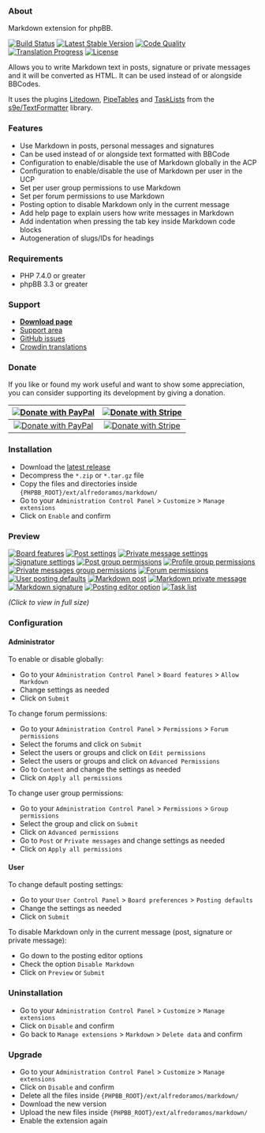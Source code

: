 ### About

Markdown extension for phpBB.

[![Build Status](https://img.shields.io/github/actions/workflow/status/AlfredoRamos/phpbb-ext-markdown/ci.yml?style=flat-square)](https://github.com/AlfredoRamos/phpbb-ext-markdown/actions)
[![Latest Stable Version](https://img.shields.io/github/tag/AlfredoRamos/phpbb-ext-markdown.svg?label=stable&style=flat-square)](https://github.com/AlfredoRamos/phpbb-ext-markdown/releases)
[![Code Quality](https://img.shields.io/codacy/grade/7c8dbf2b5e6c4a68b7e0ceb04e9790f3.svg?style=flat-square)](https://app.codacy.com/gh/AlfredoRamos/phpbb-ext-markdown/dashboard)
[![Translation Progress](https://badges.crowdin.net/phpbb-ext-markdown/localized.svg)](https://crowdin.com/project/phpbb-ext-markdown)
[![License](https://img.shields.io/github/license/AlfredoRamos/phpbb-ext-markdown.svg?style=flat-square)](https://raw.githubusercontent.com/AlfredoRamos/phpbb-ext-markdown/main/license.txt)

Allows you to write Markdown text in posts, signature or private messages and it will be converted as HTML. It can be used instead of or alongside BBCodes.

It uses the plugins [Litedown](https://s9etextformatter.readthedocs.io/Plugins/Litedown/Syntax/), [PipeTables](https://s9etextformatter.readthedocs.io/Plugins/PipeTables/Syntax/) and [TaskLists](https://s9etextformatter.readthedocs.io/Plugins/TaskLists/Synopsis/) from the [s9e/TextFormatter](https://github.com/s9e/TextFormatter) library.

### Features

- Use Markdown in posts, personal messages and signatures
- Can be used instead of or alongside text formatted with BBCode
- Configuration to enable/disable the use of Markdown globally in the ACP
- Configuration to enable/disable the use of Markdown per user in the UCP
- Set per user group permissions to use Markdown
- Set per forum permissions to use Markdown
- Posting option to disable Markdown only in the current message
- Add help page to explain users how write messages in Markdown
- Add indentation when pressing the tab key inside Markdown code blocks
- Autogeneration of slugs/IDs for headings

### Requirements

- PHP 7.4.0 or greater
- phpBB 3.3 or greater

### Support

- [**Download page**](https://www.phpbb.com/customise/db/extension/markdown/)
- [Support area](https://www.phpbb.com/customise/db/extension/markdown/support)
- [GitHub issues](https://github.com/AlfredoRamos/phpbb-ext-markdown/issues)
- [Crowdin translations](https://crowdin.com/project/phpbb-ext-markdown)

### Donate

If you like or found my work useful and want to show some appreciation, you can consider supporting its development by giving a donation.

|    [![Donate with PayPal](https://alfredoramos.mx/images/paypal.svg)](https://alfredoramos.mx/donate/)     |    [![Donate with Stripe](https://alfredoramos.mx/images/stripe.svg)](https://alfredoramos.mx/donate/)     |
| :--------------------------------------------------------------------------------------------------------: | :--------------------------------------------------------------------------------------------------------: |
| [![Donate with PayPal](https://alfredoramos.mx/images/donate_paypal.svg)](https://alfredoramos.mx/donate/) | [![Donate with Stripe](https://alfredoramos.mx/images/donate_stripe.svg)](https://alfredoramos.mx/donate/) |

### Installation

- Download the [latest release](https://github.com/AlfredoRamos/phpbb-ext-markdown/releases)
- Decompress the `*.zip` or `*.tar.gz` file
- Copy the files and directories inside `{PHPBB_ROOT}/ext/alfredoramos/markdown/`
- Go to your `Administration Control Panel` > `Customize` > `Manage extensions`
- Click on `Enable` and confirm

### Preview

[![Board features](https://i.imgur.com/PSGGuM3b.png)](https://i.imgur.com/PSGGuM3.png)
[![Post settings](https://i.imgur.com/qYZ7JBCb.png)](https://i.imgur.com/qYZ7JBC.png)
[![Private message settings](https://i.imgur.com/np1PqN6b.png)](https://i.imgur.com/np1PqN6.png)
[![Signature settings](https://i.imgur.com/aEKJxWRb.png)](https://i.imgur.com/aEKJxWR.png)
[![Post group permissions](https://i.imgur.com/eiJJvbMb.png)](https://i.imgur.com/eiJJvbM.png)
[![Profile group permissions](https://i.imgur.com/spT9zXYb.png)](https://i.imgur.com/spT9zXY.png)
[![Private messages group permissions](https://i.imgur.com/YXcNxXKb.png)](https://i.imgur.com/YXcNxXK.png)
[![Forum permissions](https://i.imgur.com/5GIQpMVb.png)](https://i.imgur.com/5GIQpMV.png)
[![User posting defaults](https://i.imgur.com/zWhjOfVb.png)](https://i.imgur.com/zWhjOfV.png)
[![Markdown post](https://i.imgur.com/kba871fb.png)](https://i.imgur.com/kba871f.png)
[![Markdown private message](https://i.imgur.com/HGvlwhIb.png)](https://i.imgur.com/HGvlwhI.png)
[![Markdown signature](https://i.imgur.com/svBmgYXb.png)](https://i.imgur.com/svBmgYX.png)
[![Posting editor option](https://i.imgur.com/1Z7CDDrb.png)](https://i.imgur.com/1Z7CDDr.png)
[![Task list](https://i.imgur.com/slz1Z9Yb.png)](https://i.imgur.com/slz1Z9Y.png)

*(Click to view in full size)*

### Configuration

#### Administrator

To enable or disable globally:

- Go to your `Administration Control Panel` > `Board features` > `Allow Markdown`
- Change settings as needed
- Click on `Submit`

To change forum permissions:

- Go to your `Administration Control Panel` > `Permissions` > `Forum permissions`
- Select the forums and click on `Submit`
- Select the users or groups and click on `Edit permissions`
- Select the users or groups and click on `Advanced Permissions`
- Go to `Content` and change the settings as needed
- Click on `Apply all permissions`

To change user group permissions:

- Go to your `Administration Control Panel` > `Permissions` > `Group permissions`
- Select the group and click on `Submit`
- Click on `Advanced permissions`
- Go to `Post` or `Private messages` and change settings as needed
- Click on `Apply all permissions`

#### User

To change default posting settings:

- Go to your `User Control Panel` > `Board preferences` > `Posting defaults`
- Change the settings as needed
- Click on `Submit`

To disable Markdown only in the current message (post, signature or private message):

- Go down to the posting editor options
- Check the option `Disable Markdown`
- Click on `Preview` or `Submit`

### Uninstallation

- Go to your `Administration Control Panel` > `Customize` > `Manage extensions`
- Click on `Disable` and confirm
- Go back to `Manage extensions` > `Markdown` > `Delete data` and confirm

### Upgrade

- Go to your `Administration Control Panel` > `Customize` > `Manage extensions`
- Click on `Disable` and confirm
- Delete all the files inside `{PHPBB_ROOT}/ext/alfredoramos/markdown/`
- Download the new version
- Upload the new files inside `{PHPBB_ROOT}/ext/alfredoramos/markdown/`
- Enable the extension again
